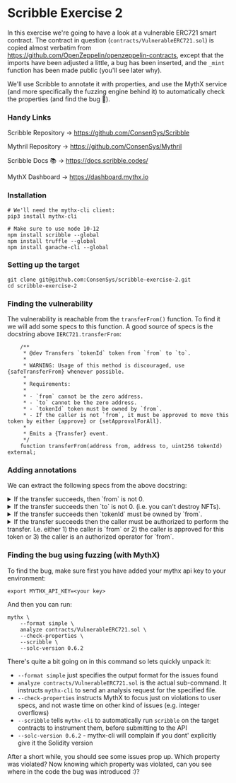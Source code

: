 # Scribble Exercise 2

In this exercise we're going to have a look at a vulnerable ERC721 smart
contract. The contract in question (`contracts/VulnerableERC721.sol`) is
copied almost verbatim from
https://github.com/OpenZeppelin/openzeppelin-contracts, except that the
imports have been adjusted a little, a bug has been inserted, and the `_mint`
function has been made public (you'll see later why).

We'll use Scribble to annotate it with properties, and use the MythX service (and more specifically the fuzzing engine behind it) to automatically check the properties (and find the bug 🐛).

### Handy Links
Scribble Repository -> https://github.com/ConsenSys/Scribble

Mythril Repository -> https://github.com/ConsenSys/Mythril

Scribble Docs 📚 -> https://docs.scribble.codes/

MythX Dashboard -> https://dashboard.mythx.io

### Installation
```
# We'll need the mythx-cli client:
pip3 install mythx-cli

# Make sure to use node 10-12
npm install scribble --global
npm install truffle --global
npm install ganache-cli --global
```

### Setting up the target

```
git clone git@github.com:ConsenSys/scribble-exercise-2.git
cd scribble-exercise-2
```


### Finding the vulnerability
The vulnerability is reachable from the `transferFrom()` function. To find it we will add some specs to this function. A good source of specs is the docstring above `IERC721.transferFrom`:
```
    /**
     * @dev Transfers `tokenId` token from `from` to `to`.
     *
     * WARNING: Usage of this method is discouraged, use {safeTransferFrom} whenever possible.
     *
     * Requirements:
     *
     * - `from` cannot be the zero address.
     * - `to` cannot be the zero address.
     * - `tokenId` token must be owned by `from`.
     * - If the caller is not `from`, it must be approved to move this token by either {approve} or {setApprovalForAll}.
     *
     * Emits a {Transfer} event.
     */
    function transferFrom(address from, address to, uint256 tokenId) external;
```

### Adding annotations

We can extract the following specs from the above docstring:
<details>
<summary> If the transfer succeeds, then `from` is not 0.</summary>
<br>
<pre>
    /// if_succeeds {:msg "From is never 0"}  from != address(0);
    function transferFrom(address from, address to, uint256 tokenId) public virtual override {
        ...
    }
</pre>
</details>

<details>
<summary> If the transfer succeeds then `to` is not 0. (i.e. you can't destroy NFTs).</summary>
<br>
<pre>
    /// if_succeeds {:msg "Can't destroy NFTs."}  to != address(0);
    function transferFrom(address from, address to, uint256 tokenId) public virtual override {
        ...
    }
</pre>
</details>

<details>
<summary> If the transfer succeeds then `tokenId` must be owned by `from`.</summary>
<br>
<pre>
    /// if_succeeds {:msg "Correct from."}  from == old(ownerOf(tokenId));
    function transferFrom(address from, address to, uint256 tokenId) public virtual override {
        ...
    }
</pre>
</details>

<details>
<summary> If the transfer succeeds then the caller must be authorized to perform the transfer. I.e. either 1) the caller is `from` or 2) the caller is approved for this token or 3) the caller is an authorized operator for `from`.</summary>
<br>
<pre>
    /// if_succeeds {:msg "Authorized user."}  let oldOwner := old(ownerOf(tokenId)) in msg.sender == oldOwner || getApproved(tokenId) == msg.sender || isApprovedForAll(oldOwner, msg.sender);
    function transferFrom(address from, address to, uint256 tokenId) public virtual override {
        ...
    }
</pre>

Note the use of `old()` here to talk about the owner of `tokenId` **before** the transfer was executed.
</details>

### Finding the bug using fuzzing (with MythX)

To find the bug, make sure first you have added your mythx api key to your environment:

```
export MYTHX_API_KEY=<your key>
```

And then you can run:
```
mythx \
    --format simple \
    analyze contracts/VulnerableERC721.sol \
    --check-properties \
    --scribble \
    --solc-version 0.6.2
```

There's quite a bit going on in this command so lets quickly unpack it:

 * `--format simple` just specifies the output format for the issues found
 * `analyze contracts/VulnerableERC721.sol` is the actual sub-command. It instructs `mythx-cli` to send an analysis request for the specified file.
 * `--check-properties` instructs MythX to focus just on violations to user specs, and not waste time on other kind of issues (e.g. integer overflows)
 * `--scribble` tells `mythx-cli` to automatically run `scribble` on the target contracts to instrument them, before submitting to the API
 * `--solc-version 0.6.2` - mythx-cli will complain if you dont' explicitly give it the Solidity version

After a short while, you should see some issues prop up. Which property was violated? Now knowing which property was violated, can you see where in the code the bug was introduced :)?